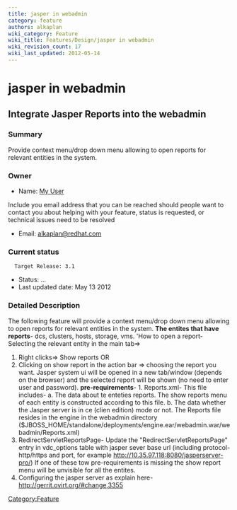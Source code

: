 ```yaml
---
title: jasper in webadmin
category: feature
authors: alkaplan
wiki_category: Feature
wiki_title: Features/Design/jasper in webadmin
wiki_revision_count: 17
wiki_last_updated: 2012-05-14
---
```


# jasper in webadmin

## Integrate Jasper Reports into the webadmin

### Summary

Provide context menu/drop down menu allowing to open reports for relevant entities in the system.

### Owner

*   Name: [ My User](User:MyUser)

Include you email address that you can be reached should people want to contact you about helping with your feature, status is requested, or technical issues need to be resolved

*   Email: <alkaplan@redhat.com>

### Current status

      Target Release: 3.1

*   Status: ...
*   Last updated date: May 13 2012

### Detailed Description

The following feature will provide a context menu/drop down menu allowing to open reports for relevant entities in the system.
 **The entites that have reports**- dcs, clusters, hosts, storage, vms.
'How to open a report- Selecting the relevant entity in the main tab=>
 1. Right clicks=> Show reports
 OR
 2. Clicking on show report in the action bar
 => choosing the report you want.
 Jasper system ui will be opened in a new tab/window (depends on the browser) and the selected report will be shown (no need to enter user and password).
**pre-requirements**- 1. Reports.xml- This file includes-
 a. The data about te enteties reports. The show reports menu of each entity is constructed according to this file.
 b. The data whether the Jasper server is in ce (clien edition) mode or not.
The Reports file resides in the engine in the webadmin directory ($JBOSS_HOME/standalone/deployments/engine.ear/webadmin.war/webadmin/Reports.xml)
2. RedirectServletReportsPage- Update the "RedirectServletReportsPage" entry in vdc_options table with jasper sever base url (including protocol-http/https and port, for example <http://10.35.97.118:8080/jasperserver-pro/>)
 If one of these tow pre-requirements is missing the show report menu will be unvisible for all the entites.
 3. Configuring the jasper server as explain here- <http://gerrit.ovirt.org/#change,3355>

<Category:Feature>
